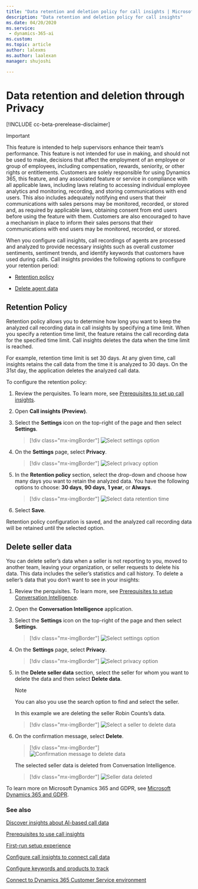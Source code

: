 ```yaml
---
title: "Data retention and deletion policy for call insights | MicrosoftDocs"
description: "Data retention and deletion policy for call insights"
ms.date: 04/20/2020
ms.service: 
 - dynamics-365-ai
ms.custom: 
ms.topic: article
author: lalexms
ms.author: laalexan
manager: shujoshi 

---
```


# Data retention and deletion through Privacy

[!INCLUDE cc-beta-prerelease-disclaimer]

>[!IMPORTANT]
>This feature is intended to help supervisors enhance their team’s performance. This feature is not intended for use in making, and should not be used to make, decisions that affect the employment of an employee or group of employees, including compensation, rewards, seniority, or other rights or entitlements. Customers are solely responsible for using Dynamics 365, this feature, and any associated feature or service in compliance with all applicable laws, including laws relating to accessing individual employee analytics and monitoring, recording, and storing communications with end users. This also includes adequately notifying end users that their communications with sales persons may be monitored, recorded, or stored and, as required by applicable laws, obtaining consent from end users before using the feature with them. Customers are also encouraged to have a mechanism in place to inform their sales persons that their communications with end users may be monitored, recorded, or stored.

When you configure call insights, call recordings of agents are processed and analyzed to provide necessary insights such as overall customer sentiments, sentiment trends, and identify keywords that customers have used during calls. Call insights provides the following options to configure your retention period:

-	[Retention policy](#retention-policy)

-	[Delete agent data](#delete-agent-data)

## Retention Policy

Retention policy allows you to determine how long you want to keep the analyzed call recording data in call insights by specifying a time limit. When you specify a retention time limit, the feature retains the call recording data for the specified time limit. Call insights deletes the data when the time limit is reached. 

For example, retention time limit is set 30 days. At any given time, call insights retains the call data from the time it is analyzed to 30 days. On the 31st day, the application deletes the analyzed call data.

To configure the retention policy:

1.	Review the perquisites. To learn more, see [Prerequisites to set up call insights](ci-admin-prereqs.md).

2.	Open **Call insights (Preview)**. 

3.	Select the **Settings** icon on the top-right of the page and then select **Settings**.

    > [!div class="mx-imgBorder"]
    > ![Select settings option](media/ci-app-admin-select-settings.png "Select settings option")
 
4.	On the **Settings** page, select **Privacy**. 
    
    > [!div class="mx-imgBorder"]
    > ![Select privacy option](media/ci-app-admin-settings-privacy.png "Select privacy option")
 
5.	In the **Retention policy** section, select the drop-down and choose how many days you want to retain the analyzed data. You have the following options to choose: **30 days**, **90 days**, **1 year**, or **Always**.
    
    > [!div class="mx-imgBorder"]
    > ![Select data retention time](media/ci-app-admin-select-retention-policy.png "Select data retention time")
 
6.	Select **Save**.

Retention policy configuration is saved, and the analyzed call recording data will be retained until the selected option.

## Delete seller data

You can delete seller’s data when a seller is not reporting to you, moved to another team, leaving your organization, or seller requests to delete his data. This data includes the seller’s statistics and call history. To delete a seller’s data that you don’t want to see in your insights:

1.	Review the perquisites. To learn more, see [Prerequisites to setup Conversation Intelligence](prereq-sales-insights-app.md).

2.	Open the **Conversation Intelligence** application. 

3.	Select the **Settings** icon on the top-right of the page and then select **Settings**.

    > [!div class="mx-imgBorder"]
    > ![Select settings option](media/ci-app-admin-select-settings.png "Select settings option")
 
4.	On the **Settings** page, select **Privacy**. 

    > [!div class="mx-imgBorder"]
    > ![Select privacy option](media/ci-app-admin-settings-privacy.png "Select privacy option")
 
5.	In the **Delete seller data** section, select the seller for whom you want to delete the data and then select **Delete data**.

    > [!NOTE]
    > You can also you use the search option to find and select the seller. 

    In this example we are deleting the seller Robin Counts’s data.

    > [!div class="mx-imgBorder"]
    > ![Select a seller to delete data](media/ci-app-admin-select-seller-delete.png "Select a seller to delete data")

6.	On the confirmation message, select **Delete**.

    > [!div class="mx-imgBorder"]
    > ![Confirmation message to delete data](media/ci-app-admin-message-seller-data-delete.png "Confirmation message to delete data")

    The selected seller data is deleted from Conversation Intelligence.

    > [!div class="mx-imgBorder"]
    > ![Seller data deleted](media/ci-app-admin-seller-delete-deleted.png "Seller data deleted")

To learn more on Microsoft Dynamics 365 and GDPR, see [Microsoft Dynamics 365 and GDPR](https://docs.microsoft.com/dynamics365/get-started/gdpr/index).

### See also

[Discover insights about AI-based call data](ci-overview.md)

[Prerequisites to use call insights](ci-admin-prereqs.md)

[First-run setup experience](ci-admin-fre-setup.md)

[Configure call insights to connect call data](ci-admin-config-call-data.md)

[Configure keywords and products to track](ci-admin-config-keywords-products.md)

[Connect to Dynamics 365 Customer Service environment](ci-connect-customer-service-env.md)
